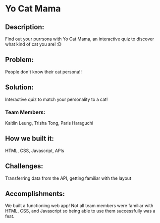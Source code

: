 # Yo Cat Mama

## Description: 
Find out your purrsona with Yo Cat Mama, an interactive quiz to discover what kind of cat you are! :D

## Problem: 
People don't know their cat persona!!

## Solution: 
Interactive quiz to match your personality to a cat!

### Team Members: 
Kaitlin Leung, Trisha Tong, Paris Haraguchi

## How we built it: 
HTML, CSS, Javascript, APIs

## Challenges: 
Transferring data from the API, getting familiar with the layout

## Accomplishments: 
We built a functioning web app! Not all team members were familiar with HTML, CSS, and Javascript so being able to use them successfully was a feat.